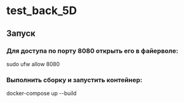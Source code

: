 # test_back_5D

## Запуск 

### Для доступа по порту 8080 открыть его в файерволе:

sudo ufw allow 8080

### Выполнить сборку и запустить контейнер:

docker-compose up --build